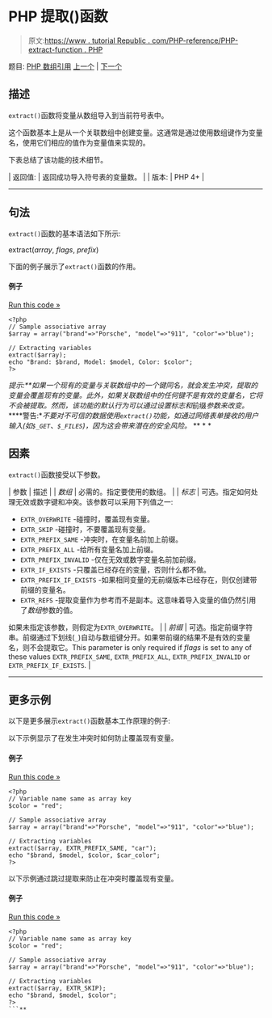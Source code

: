 # PHP 提取()函数

> 原文:[https://www . tutorial Republic . com/PHP-reference/PHP-extract-function . PHP](https://www.tutorialrepublic.com/php-reference/php-extract-function.php)

题目: [PHP 数组引用](php-array-functions.php) [上一个](php-end-function.php) | [下一个](php-in-array-function.php)

## 描述

`extract()`函数将变量从数组导入到当前符号表中。

这个函数基本上是从一个关联数组中创建变量。这通常是通过使用数组键作为变量名，使用它们相应的值作为变量值来实现的。

下表总结了该功能的技术细节。

| 返回值: | 返回成功导入符号表的变量数。 |
| 版本: | PHP 4+ |

* * *

## 句法

`extract()`函数的基本语法如下所示:

extract(*array*, *flags*, *prefix*)

下面的例子展示了`extract()`函数的作用。

#### 例子

[Run this code »](../codelab.php?topic=php&file=create-variables-from-an-associative-array "Run this code to view the output")

```
<?php
// Sample associative array
$array = array("brand"=>"Porsche", "model"=>"911", "color"=>"blue");

// Extracting variables
extract($array);
echo "Brand: $brand, Model: $model, Color: $color";
?>
```

 ***提示:**如果一个现有的变量与关联数组中的一个键同名，就会发生冲突，提取的变量会覆盖现有的变量。此外，如果关联数组中的任何键不是有效的变量名，它将不会被提取。然而，该功能的默认行为可以通过设置*标志*和*前缀*参数来改变。*  ****警告:**不要对不可信的数据使用`extract()`功能，如通过网络表单接收的用户输入(如`$_GET`、`$_FILES`)，因为这会带来潜在的安全风险。*  ** * *

## 因素

`extract()`函数接受以下参数。

| 参数 | 描述 |
| *数组* | 必需的。指定要使用的数组。 |
| *标志* | 可选。指定如何处理无效或数字键和冲突。该参数可以采用下列值之一:

*   `EXTR_OVERWRITE` -碰撞时，覆盖现有变量。
*   `EXTR_SKIP` -碰撞时，不要覆盖现有变量。
*   `EXTR_PREFIX_SAME` -冲突时，在变量名前加上前缀。
*   `EXTR_PREFIX_ALL` -给所有变量名加上前缀。
*   `EXTR_PREFIX_INVALID` -仅在无效或数字变量名前加前缀。
*   `EXTR_IF_EXISTS` -只覆盖已经存在的变量，否则什么都不做。
*   `EXTR_PREFIX_IF_EXISTS` -如果相同变量的无前缀版本已经存在，则仅创建带前缀的变量名。
*   `EXTR_REFS` -提取变量作为参考而不是副本。这意味着导入变量的值仍然引用了*数组*参数的值。

如果未指定该参数，则假定为`EXTR_OVERWRITE`。 |
| *前缀* | 可选。指定前缀字符串。前缀通过下划线(`_`)自动与数组键分开。如果带前缀的结果不是有效的变量名，则不会提取它。This parameter is only required if *flags* is set to any of these values `EXTR_PREFIX_SAME`, `EXTR_PREFIX_ALL`, `EXTR_PREFIX_INVALID` or `EXTR_PREFIX_IF_EXISTS`. |

* * *

## 更多示例

以下是更多展示`extract()`函数基本工作原理的例子:

以下示例显示了在发生冲突时如何防止覆盖现有变量。

#### 例子

[Run this code »](../codelab.php?topic=php&file=prefix-variable-name-on-collision-while-extracting "Run this code to view the output")

```
<?php
// Variable name same as array key 
$color = "red";

// Sample associative array
$array = array("brand"=>"Porsche", "model"=>"911", "color"=>"blue");

// Extracting variables
extract($array, EXTR_PREFIX_SAME, "car");
echo "$brand, $model, $color, $car_color";
?>
```

以下示例通过跳过提取来防止在冲突时覆盖现有变量。

#### 例子

[Run this code »](../codelab.php?topic=php&file=skip-extraction-on-collision "Run this code to view the output")

```
<?php
// Variable name same as array key 
$color = "red";

// Sample associative array
$array = array("brand"=>"Porsche", "model"=>"911", "color"=>"blue");

// Extracting variables
extract($array, EXTR_SKIP);
echo "$brand, $model, $color";
?>
```**